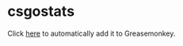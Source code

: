 # csgostats


Click [here](https://github.com/largereptile/csgostats/blob/main/csgo.stats.js) to automatically add it to Greasemonkey.

